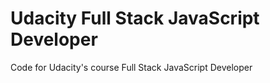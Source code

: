 # Udacity Full Stack JavaScript Developer

Code for Udacity's course Full Stack JavaScript Developer
